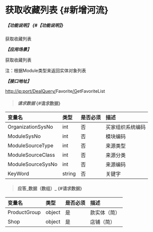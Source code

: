 # 获取收藏列表 {#新增河流}

##### _【功能说明】_ {#【功能说明】}

获取收藏列表

_**【应用场景】**_

获取收藏列表

注：根据Module类型来返回实体对象列表

_**【接口地址】**_

[http://ip:port/DealQuery/](http://ip:port/HMAction/River/AddRiver)Favorite[/G](http://ip:port/HMAction/River/AddRiver)etFavoriteList

> #### _请求数据_ {#请求数据}

| 变量名 | 类型 | 是否必须 | 描述 |
| :--- | :--- | :--- | :--- |
| OrganizationSysNo | int | 否 | 买家组织系统编码 |
| ModuleSysNo | int | 否 | 模块编码 |
| ModuleSourceType | int | 否 | 来源类型 |
| ModuleSourceClass | int | 否 | 来源分类 |
| ModuleSourceSysNo| int | 否 | 来源编码 |
| KeyWord| string | 否 | 关键字 |






> #### 应答_数据（数组）_ {#请求数据}

| 变量名 | 类型 | 是否必须 | 描述 |
| :--- | :--- | :--- | :--- |
| ProductGroup | object | 是 | 款实体（简） |
| Shop | object | 是 | 店铺（简） |



